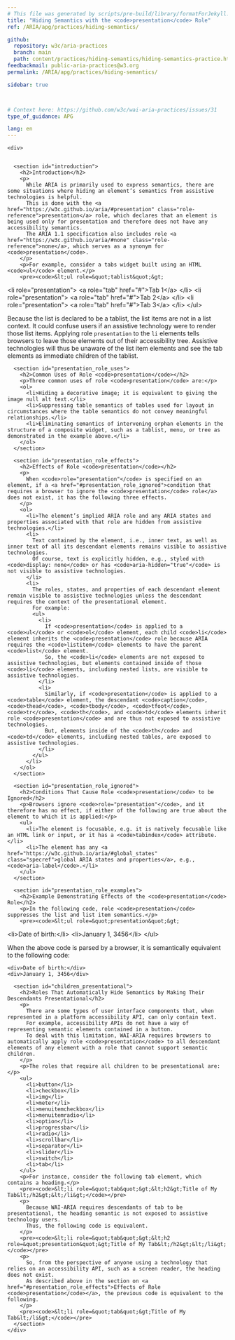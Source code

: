 ```yaml
---
# This file was generated by scripts/pre-build/library/formatForJekyll.js
title: "Hiding Semantics with the <code>presentation</code> Role"
ref: /ARIA/apg/practices/hiding-semantics/

github:
  repository: w3c/aria-practices
  branch: main
  path: content/practices/hiding-semantics/hiding-semantics-practice.html
feedbackmail: public-aria-practices@w3.org
permalink: /ARIA/apg/practices/hiding-semantics/

sidebar: true



# Context here: https://github.com/w3c/wai-aria-practices/issues/31
type_of_guidance: APG

lang: en
---
```

<meta charset="UTF-8" />
<meta content="width=device-width, initial-scale=1.0" name="viewport" />
<title>Hiding Semantics with the Presentation Role</title>

<script src="../../../../content-assets/wai-aria-practices/shared/js/highlight.pack.js"></script>
<script src="../../../../content-assets/wai-aria-practices/shared/js/app.js"></script>
<script src="../../../../content-assets/wai-aria-practices/shared/js/skipto.js"></script>


<link 
  rel="stylesheet"
  href="{{ '/content-assets/wai-aria-practices/styles.css' | relative_url }}"
>
<!-- Code highlighting styles -->
<link 
  rel="stylesheet"
  href="{{ '/content-assets/wai-aria-practices/shared/css/github.css' | relative_url }}"
>

<script>
const addBodyClass = undefined;
const enableSidebar = true;
if (addBodyClass) document.body.classList.add(addBodyClass);
if (enableSidebar) document.body.classList.add('has-sidebar');
</script>
    

<script>
    const parentPage = window.location.pathname.match(
      /\/(patterns|practices)\//
    )?.[1];
    if (parentPage) {
      const parentHref = 'a[href*="' + parentPage + '"]';
      document.querySelector(parentHref).classList.add('active');
    }
  </script>
<div>

    <div>
      

      <section id="introduction">
        <h2>Introduction</h2>
        <p>
          While ARIA is primarily used to express semantics, there are some situations where hiding an element’s semantics from assistive technologies is helpful.
          This is done with the <a href="https://w3c.github.io/aria/#presentation" class="role-reference">presentation</a> role, which declares that an element is being used only for presentation and therefore does not have any accessibility semantics.
          The ARIA 1.1 specification also includes role <a href="https://w3c.github.io/aria/#none" class="role-reference">none</a>, which serves as a synonym for <code>presentation</code>.
        </p>
        <p>For example, consider a tabs widget built using an HTML <code>ul</code> element.</p>
        <pre><code>&lt;ul role=&quot;tablist&quot;&gt;
  &lt;li role=&quot;presentation&quot;&gt;
    &lt;a role=&quot;tab&quot; href=&quot;#&quot;&gt;Tab 1&lt;/a&gt;
  &lt;/li&gt;
  &lt;li role=&quot;presentation&quot;&gt;
    &lt;a role=&quot;tab&quot; href=&quot;#&quot;&gt;Tab 2&lt;/a&gt;
  &lt;/li&gt;
  &lt;li role=&quot;presentation&quot;&gt;
    &lt;a role=&quot;tab&quot; href=&quot;#&quot;&gt;Tab 3&lt;/a&gt;
  &lt;/li&gt;
&lt;/ul&gt;
</code></pre>
        <p>
          Because the list is declared to be a tablist, the list items are not in a list context.
          It could confuse users if an assistive technology were to render those list items.
          Applying role <code>presentation</code> to the <code>li</code> elements tells browsers to leave those elements out of their accessibility tree.
          Assistive technologies will thus be unaware of the list item elements and see the tab elements as immediate children of the tablist.
        </p>
      </section>

      <section id="presentation_role_uses">
        <h2>Common Uses of Role <code>presentation</code></h2>
        <p>Three common uses of role <code>presentation</code> are:</p>
        <ol>
          <li>Hiding a decorative image; it is equivalent to giving the image null alt text.</li>
          <li>Suppressing table semantics of tables used for layout in circumstances where the table semantics do not convey meaningful relationships.</li>
          <li>Eliminating semantics of intervening orphan elements in the structure of a composite widget, such as a tablist, menu, or tree as demonstrated in the example above.</li>
        </ol>
      </section>

      <section id="presentation_role_effects">
        <h2>Effects of Role <code>presentation</code></h2>
        <p>
          When <code>role="presentation"</code> is specified on an element, if a <a href="#presentation_role_ignored">condition that requires a browser to ignore the <code>presentation</code> role</a> does not exist, it has the following three effects.
        </p>
        <ol>
          <li>The element’s implied ARIA role and any ARIA states and properties associated with that role are hidden from assistive technologies.</li>
          <li>
            Text contained by the element, i.e., inner text, as well as inner text of all its descendant elements remains visible to assistive technologies.
            Of course, text is explicitly hidden, e.g., styled with <code>display: none</code> or has <code>aria-hidden="true"</code> is not visible to assistive technologies.
          </li>
          <li>
            The roles, states, and properties of each descendant element remain visible to assistive technologies unless the descendant requires the context of the presentational element.
            For example:
            <ul>
              <li>
                If <code>presentation</code> is applied to a <code>ul</code> or <code>ol</code> element, each child <code>li</code> element inherits the <code>presentation</code> role because ARIA requires the <code>listitem</code> elements to have the parent <code>list</code> element.
                So, the <code>li</code> elements are not exposed to assistive technologies, but elements contained inside of those <code>li</code> elements, including nested lists, are visible to assistive technologies.
              </li>
              <li>
                Similarly, if <code>presentation</code> is applied to a <code>table</code> element, the descendant <code>caption</code>, <code>thead</code>, <code>tbody</code>, <code>tfoot</code>, <code>tr</code>, <code>th</code>, and <code>td</code> elements inherit role <code>presentation</code> and are thus not exposed to assistive technologies.
                But, elements inside of the <code>th</code> and <code>td</code> elements, including nested tables, are exposed to assistive technologies.
              </li>
            </ul>
          </li>
        </ol>
      </section>

      <section id="presentation_role_ignored">
        <h2>Conditions That Cause Role <code>presentation</code> to be Ignored</h2>
        <p>Browsers ignore <code>role="presentation"</code>, and it therefore has no effect, if either of the following are true about the element to which it is applied:</p>
        <ul>
          <li>The element is focusable, e.g. it is natively focusable like an HTML link or input, or it has a <code>tabindex</code> attribute.</li>
          <li>The element has any <a href="https://w3c.github.io/aria/#global_states" class="specref">global ARIA states and properties</a>, e.g., <code>aria-label</code>.</li>
        </ul>
      </section>

      <section id="presentation_role_examples">
        <h2>Example Demonstrating Effects of the <code>presentation</code> Role</h2>
        <p>In the following code, role <code>presentation</code> suppresses the list and list item semantics.</p>
        <pre><code>&lt;ul role=&quot;presentation&quot;&gt;
  &lt;li&gt;Date of birth:&lt;/li&gt;
  &lt;li&gt;January 1, 3456&lt;/li&gt;
&lt;/ul&gt;
</code></pre>
        <p>When the above code is parsed by a browser, it is semantically equivalent to the following code:</p>
        <pre><code>&lt;div&gt;Date of birth:&lt;/div&gt;
&lt;div&gt;January 1, 3456&lt;/div&gt;
</code></pre>
      </section>

      <section id="children_presentational">
        <h2>Roles That Automatically Hide Semantics by Making Their Descendants Presentational</h2>
        <p>
          There are some types of user interface components that, when represented in a platform accessibility API, can only contain text.
          For example, accessibility APIs do not have a way of representing semantic elements contained in a button.
          To deal with this limitation, WAI-ARIA requires browsers to automatically apply role <code>presentation</code> to all descendant elements of any element with a role that cannot support semantic children.
        </p>
        <p>The roles that require all children to be presentational are:</p>
        <ul>
          <li>button</li>
          <li>checkbox</li>
          <li>img</li>
          <li>meter</li>
          <li>menuitemcheckbox</li>
          <li>menuitemradio</li>
          <li>option</li>
          <li>progressbar</li>
          <li>radio</li>
          <li>scrollbar</li>
          <li>separator</li>
          <li>slider</li>
          <li>switch</li>
          <li>tab</li>
        </ul>
        <p>For instance, consider the following tab element, which contains a heading.</p>
        <pre><code>&lt;li role=&quot;tab&quot;&gt;&lt;h2&gt;Title of My Tab&lt;/h2&gt;&lt;/li&gt;</code></pre>
        <p>
          Because WAI-ARIA requires descendants of tab to be presentational, the heading semantic is not exposed to assistive technology users.
          Thus, the following code is equivalent.
        </p>
        <pre><code>&lt;li role=&quot;tab&quot;&gt;&lt;h2 role=&quot;presentation&quot;&gt;Title of My Tab&lt;/h2&gt;&lt;/li&gt;</code></pre>
        <p>
          So, from the perspective of anyone using a technology that relies on an accessibility API, such as a screen reader, the heading does not exist.
          As described above in the section on <a href="#presentation_role_effects">Effects of Role <code>presentation</code></a>, the previous code is equivalent to the following.
        </p>
        <pre><code>&lt;li role=&quot;tab&quot;&gt;Title of My Tab&lt;/li&gt;</code></pre>
      </section>
    </div>
  
</div>
<script 
  src="{{ '/content-assets/wai-aria-practices/shared/js/skipto.js' | relative_url }}"
></script>
